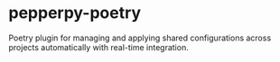 # pepperpy-poetry
Poetry plugin for managing and applying shared configurations across projects automatically with real-time integration.
